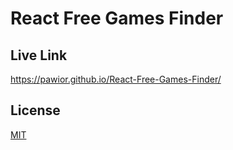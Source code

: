 # React Free Games Finder

## Live Link

https://pawior.github.io/React-Free-Games-Finder/


## License
[MIT](https://choosealicense.com/licenses/mit/)